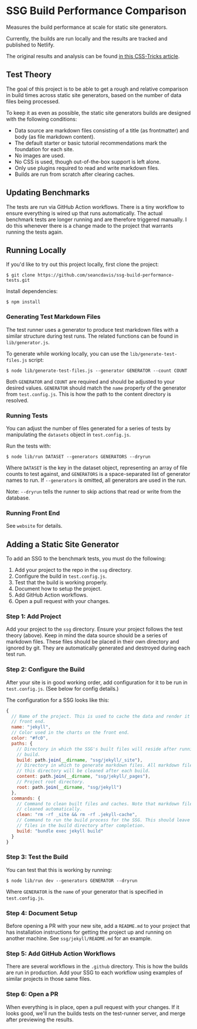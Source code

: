 # SSG Build Performance Comparison

Measures the build performance at scale for static site generators.

Currently, the builds are run locally and the results are tracked and published to Netlify.

The original results and analysis can be found [in this CSS-Tricks article](https://css-tricks.com/comparing-static-site-generator-build-times/).

## Test Theory

The goal of this project is to be able to get a rough and relative comparison in build times across static site generators, based on the number of data files being processed.

To keep it as even as possible, the static site generators builds are designed with the following conditions:

- Data source are markdown files consisting of a title (as frontmatter) and body (as file markdown content).
- The default starter or basic tutorial recommendations mark the foundation for each site.
- No images are used.
- No CSS is used, though out-of-the-box support is left alone.
- Only use plugins required to read and write markdown files.
- Builds are run from scratch after clearing caches.

## Updating Benchmarks

The tests are run via GitHub Action workflows. There is a tiny workflow to ensure everything is wired up that runs automatically. The actual benchmark tests are longer running and are therefore triggered manually. I do this whenever there is a change made to the project that warrants running the tests again.

## Running Locally

If you'd like to try out this project locally, first clone the project:

    $ git clone https://github.com/seancdavis/ssg-build-performance-tests.git

Install dependencies:

    $ npm install

### Generating Test Markdown Files

The test runner uses a generator to produce test markdown files with a similar structure during test runs. The related functions can be found in `lib/generator.js`.

To generate while working locally, you can use the `lib/generate-test-files.js` script:

    $ node lib/generate-test-files.js --generator GENERATOR --count COUNT

Both `GENERATOR` and `COUNT` are required and should be adjusted to your desired values. `GENERATOR` should match the `name` property of the generator from `test.config.js`. This is how the path to the content directory is resolved.

### Running Tests

You can adjust the number of files generated for a series of tests by manipulating the `datasets` object in `test.config.js`.

Run the tests with:

    $ node lib/run DATASET --generators GENERATORS --dryrun

Where `DATASET` is the key in the dataset object, representing an array of file counts to test against, and `GENERATORS` is a space-separated list of generator names to run. If `--generators` is omitted, all generators are used in the run.

Note: `--dryrun` tells the runner to skip actions that read or write from the database.

### Running Front End

See `website` for details.

## Adding a Static Site Generator

To add an SSG to the benchmark tests, you must do the following:

1. Add your project to the repo in the `ssg` directory.
2. Configure the build in `test.config.js`.
3. Test that the build is working properly.
4. Document how to setup the project.
5. Add GitHub Action workflows.
6. Open a pull request with your changes.

### Step 1: Add Project

Add your project to the `ssg` directory. Ensure your project follows the test theory (above). Keep in mind the data source should be a series of markdown files. These files should be placed in their own directory and ignored by git. They are automatically generated and destroyed during each test run.

### Step 2: Configure the Build

After your site is in good working order, add configuration for it to be run in `test.config.js`. (See below for config details.)

The configuration for a SSG looks like this:

```js
{
  // Name of the project. This is used to cache the data and render it on the
  // front end.
  name: "jekyll",
  // Color used in the charts on the front end.
  color: "#fc0",
  paths: {
    // Directory in which the SSG's built files will reside after running a
    // build.
    build: path.join(__dirname, "ssg/jekyll/_site"),
    // Directory in which to generate markdown files. All markdown files in
    // this directory will be cleaned after each build.
    content: path.join(__dirname, "ssg/jekyll/_pages"),
    // Project root directory.
    root: path.join(__dirname, "ssg/jekyll")
  },
  commands: {
    // Command to clean built files and caches. Note that markdown files are
    // cleaned automatically.
    clean: "rm -rf _site && rm -rf .jekyll-cache",
    // Command to run the build process for the SSG. This should leave HTML
    // files in the build directory after completion.
    build: "bundle exec jekyll build"
  }
}
```

### Step 3: Test the Build

You can test that this is working by running:

    $ node lib/run dev --generators GENERATOR --dryrun

Where `GENERATOR` is the `name` of your generator that is specified in `test.config.js`.

### Step 4: Document Setup

Before opening a PR with your new site, add a `README.md` to your project that has installation instructions for getting the project up and running on another machine. See `ssg/jekyll/README.md` for an example.

### Step 5: Add GitHub Action Workflows

There are several workflows in the `.github` directory. This is how the builds are run in production. Add your SSG to each workflow using examples of similar projects in those same files.

### Step 6: Open a PR

When everything is in place, open a pull request with your changes. If it looks good, we'll run the builds tests on the test-runner server, and merge after previewing the results.
